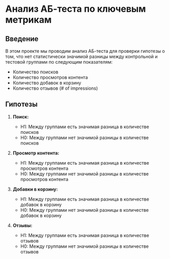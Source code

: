 # Анализ АБ-теста по ключевым метрикам

## Введение

В этом проекте мы проводим анализ АБ-теста для проверки гипотезы о том, что нет статистически значимой разницы между контрольной и тестовой группами по следующим показателям:

- Количество поисков
- Количество просмотров контента
- Количество добавок в корзину
- Количество отзывов (# of impressions)


## Гипотезы

1. **Поиск:**
   - H1: Между группами есть значимая разница в количестве поисков
   - H0: Между группами нет значимой разницы в количестве поисков

2. **Просмотр контента:**
   - H1: Между группами есть значимая разница в количестве просмотров контента
   - H0: Между группами нет значимой разницы в количестве просмотров контента

3. **Добавки в корзину:**
   - H1: Между группами есть значимая разница в количестве добавок в корзину
   - H0: Между группами нет значимой разницы в количестве добавок в корзину

4. **Отзывы:**
   - H1: Между группами есть значимая разница в количестве отзывов
   - H0: Между группами нет значимой разницы в количестве отзывов
